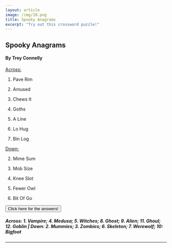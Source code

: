 ```yaml
---
layout: article
image: /img/18.png
title: Spooky Anagrams
excerpt: "Try out this crossword puzzle!"
---
```


<h2>Spooky Anagrams</h2>
<h4>By Trey Connelly</h4>

<u>Across:</u>

1. Pave Rim 

4. Amused 

5. Chews It 

8. Goths

9. A Line 

11. Lo Hug 

12. Bin Log

<u>Down:</u>

2. Mime Sum 

3. Mob Size 

6. Knee Slot 

7. Fewer Owl 

10. Bit Of Go

<script src="https://ajax.googleapis.com/ajax/libs/jquery/1.11.3/jquery.min.js"></script>
<script>
$(document).ready(function(){
    $("#show").click(function(){
        $("h5").show();
    });
    $("h5").hide();
});
</script>

<button id="show">Click here for the answers!</button>

<h5>Across: 1. Vampire; 4. Medusa; 5. Witches; 8. Ghost; 9. Alien; 11. Ghoul; 12. Goblin | Down: 2. Mummies; 3. Zombies; 6. Skeleton; 7. Werewolf; 10: Bigfoot</h5>

<hr style="border-color:#7D7D7D;height:0.5px;">

